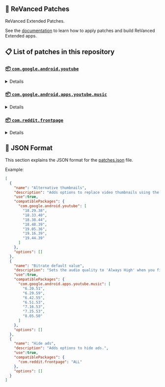 ## 🧩 ReVanced Patches

ReVanced Extended Patches. 

See the [documentation](https://github.com/inotia00/revanced-documentation#readme) to learn how to apply patches and build ReVanced Extended apps.

## 📋 List of patches in this repository

### [📦 `com.google.android.youtube`](https://play.google.com/store/apps/details?id=com.google.android.youtube)
<details>

| 💊 Patch | 📜 Description | 🏹 Target Version |
|:--------:|:--------------:|:-----------------:|
| `Alternative thumbnails` | Adds options to replace video thumbnails using the DeArrow API or image captures from the video. | 18.29.38 ~ 19.44.39 |
| `Ambient mode control` | Adds options to disable Ambient mode and to bypass Ambient mode restrictions. | 18.29.38 ~ 19.44.39 |
| `Bypass URL redirects` | Adds an option to bypass URL redirects and open the original URL directly. | 18.29.38 ~ 19.44.39 |
| `Bypass image region restrictions` | Adds an option to use a different host for static images, so that images blocked in some countries can be received. | 18.29.38 ~ 19.44.39 |
| `Change layout` | Adds an option to change the dp in order to use a tablet or phone layout. | 18.29.38 ~ 19.44.39 |
| `Change live ring click action` | Adds an option to open the channel instead of the live stream when clicking on the live ring. | 18.29.38 ~ 19.44.39 |
| `Change player flyout menu toggles` | Adds an option to use text toggles instead of switch toggles within the additional settings menu. | 18.29.38 ~ 19.44.39 |
| `Change share sheet` | Adds an option to change the in-app share sheet to the system share sheet. | 18.29.38 ~ 19.44.39 |
| `Change start page` | Adds an option to set which page the app opens in instead of the homepage. | 18.29.38 ~ 19.44.39 |
| `Custom Shorts action buttons` | Changes, at compile time, the icon of the action buttons of the Shorts player. | 18.29.38 ~ 19.44.39 |
| `Custom branding icon for YouTube` | Changes the YouTube app icon to the icon specified in patch options. | 18.29.38 ~ 19.44.39 |
| `Custom branding name for YouTube` | Changes the YouTube app name to the name specified in patch options. | 18.29.38 ~ 19.44.39 |
| `Custom double tap length` | Adds Double-tap to seek values that are specified in patch options. | 18.29.38 ~ 19.44.39 |
| `Custom header for YouTube` | Applies a custom header in the top left corner within the app. | 18.29.38 ~ 19.44.39 |
| `Description components` | Adds options to hide and disable description components. | 18.29.38 ~ 19.44.39 |
| `Disable QUIC protocol` | Adds an option to disable CronetEngine's QUIC protocol. | 18.29.38 ~ 19.44.39 |
| `Disable forced auto audio tracks` | Adds an option to disable audio tracks from being automatically enabled. | 18.29.38 ~ 19.44.39 |
| `Disable forced auto captions` | Adds an option to disable captions from being automatically enabled. | 18.29.38 ~ 19.44.39 |
| `Disable haptic feedback` | Adds options to disable haptic feedback when swiping in the video player. | 18.29.38 ~ 19.44.39 |
| `Disable resuming Shorts on startup` | Adds an option to disable the Shorts player from resuming on app startup when Shorts were last being watched. | 18.29.38 ~ 19.44.39 |
| `Disable splash animation` | Adds an option to disable the splash animation on app startup. | 18.29.38 ~ 19.44.39 |
| `Enable OPUS codec` | Adds an option to enable the OPUS audio codec if the player response includes it. | 18.29.38 ~ 19.44.39 |
| `Enable debug logging` | Adds an option to enable debug logging. | 18.29.38 ~ 19.44.39 |
| `Enable gradient loading screen` | Adds an option to enable the gradient loading screen. | 18.29.38 ~ 19.44.39 |
| `Force hide player buttons background` | Removes, at compile time, the dark background surrounding the video player controls. | 18.29.38 ~ 19.44.39 |
| `Fullscreen components` | Adds options to hide or change components related to fullscreen. | 18.29.38 ~ 19.44.39 |
| `GmsCore support` | Allows patched Google apps to run without root and under a different package name by using GmsCore instead of Google Play Services. | 18.29.38 ~ 19.44.39 |
| `Hide Shorts dimming` | Removes, at compile time, the dimming effect at the top and bottom of Shorts videos. | 18.29.38 ~ 19.44.39 |
| `Hide accessibility controls dialog` | Removes, at compile time, accessibility controls dialog 'Turn on accessibility controls for the video player?'. | 18.29.38 ~ 19.44.39 |
| `Hide action buttons` | Adds options to hide action buttons under videos. | 18.29.38 ~ 19.44.39 |
| `Hide ads` | Adds options to hide ads. | 18.29.38 ~ 19.44.39 |
| `Hide comments components` | Adds options to hide components related to comments. | 18.29.38 ~ 19.44.39 |
| `Hide feed components` | Adds options to hide components related to feeds. | 18.29.38 ~ 19.44.39 |
| `Hide feed flyout menu` | Adds the ability to hide feed flyout menu components using a custom filter. | 18.29.38 ~ 19.44.39 |
| `Hide layout components` | Adds options to hide general layout components. | 18.29.38 ~ 19.44.39 |
| `Hide player buttons` | Adds options to hide buttons in the video player. | 18.29.38 ~ 19.44.39 |
| `Hide player flyout menu` | Adds options to hide player flyout menu components. | 18.29.38 ~ 19.44.39 |
| `Hide shortcuts` | Remove, at compile time, the app shortcuts that appears when the app icon is long pressed. | 18.29.38 ~ 19.44.39 |
| `Hook YouTube Music actions` | Adds support for opening music in RVX Music using the in-app YouTube Music button. | 18.29.38 ~ 19.44.39 |
| `Hook download actions` | Adds support to download videos with an external downloader app using the in-app download button. | 18.29.38 ~ 19.44.39 |
| `MaterialYou` | Applies the MaterialYou theme for Android 12+ devices. | 18.29.38 ~ 19.44.39 |
| `Miniplayer` | Adds options to change the in-app minimized player, and if patching target 19.16+ adds options to use modern miniplayers. | 18.29.38 ~ 19.44.39 |
| `Navigation bar components` | Adds options to hide or change components related to the navigation bar. | 18.29.38 ~ 19.44.39 |
| `Open links externally` | Adds an option to always open links in your browser instead of the in-app browser. | 18.29.38 ~ 19.44.39 |
| `Overlay buttons` | Adds options to display useful overlay buttons in the video player. | 18.29.38 ~ 19.44.39 |
| `Player components` | Adds options to hide or change components related to the video player. | 18.29.38 ~ 19.44.39 |
| `Remove background playback restrictions` | Removes restrictions on background playback, including for music and kids videos. | 18.29.38 ~ 19.44.39 |
| `Remove viewer discretion dialog` | Adds an option to remove the dialog that appears when opening a video that has been age-restricted by accepting it automatically. This does not bypass the age restriction. | 18.29.38 ~ 19.44.39 |
| `Return YouTube Dislike` | Adds an option to show the dislike count of videos using the Return YouTube Dislike API. | 18.29.38 ~ 19.44.39 |
| `Return YouTube Username` | Adds an option to replace YouTube handles with usernames in comments using YouTube Data API v3. | 18.29.38 ~ 19.44.39 |
| `Sanitize sharing links` | Adds an option to sanitize sharing links by removing tracking query parameters. | 18.29.38 ~ 19.44.39 |
| `Seekbar components` | Adds options to hide or change components related to the seekbar. | 18.29.38 ~ 19.44.39 |
| `Settings for YouTube` | Applies mandatory patches to implement ReVanced Extended settings into the application. | 18.29.38 ~ 19.44.39 |
| `Shorts components` | Adds options to hide or change components related to YouTube Shorts. | 18.29.38 ~ 19.44.39 |
| `Snack bar components` | Adds options to hide or change components related to the snack bar. | 18.29.38 ~ 19.44.39 |
| `SponsorBlock` | Adds options to enable and configure SponsorBlock, which can skip undesired video segments, such as sponsored content. | 18.29.38 ~ 19.44.39 |
| `Spoof app version` | Adds options to spoof the YouTube client version. This can be used to restore old UI elements and features. | 18.29.38 ~ 19.44.39 |
| `Spoof streaming data` | Adds options to spoof the streaming data to allow playback. | 18.29.38 ~ 19.44.39 |
| `Swipe controls` | Adds options for controlling volume and brightness with swiping, and whether to enter fullscreen when swiping down below the player. | 18.29.38 ~ 19.44.39 |
| `Theme` | Changes the app's themes to the values specified in patch options. | 18.29.38 ~ 19.44.39 |
| `Toolbar components` | Adds options to hide or change components located on the toolbar, such as the search bar, header, and toolbar buttons. | 18.29.38 ~ 19.44.39 |
| `Translations for YouTube` | Add translations or remove string resources. | 18.29.38 ~ 19.44.39 |
| `Video playback` | Adds options to customize settings related to video playback, such as default video quality and playback speed. | 18.29.38 ~ 19.44.39 |
| `Visual preferences icons for YouTube` | Adds icons to specific preferences in the settings. | 18.29.38 ~ 19.44.39 |
| `Watch history` | Adds an option to change the domain of the watch history or check its status. | 18.29.38 ~ 19.44.39 |
</details>

### [📦 `com.google.android.apps.youtube.music`](https://play.google.com/store/apps/details?id=com.google.android.apps.youtube.music)
<details>

| 💊 Patch | 📜 Description | 🏹 Target Version |
|:--------:|:--------------:|:-----------------:|
| `Bitrate default value` | Sets the audio quality to 'Always High' when you first install the app. | 6.20.51 ~ 8.05.50 |
| `Bypass image region restrictions` | Adds an option to use a different host for static images, so that images blocked in some countries can be received. | 6.20.51 ~ 8.05.50 |
| `Certificate spoof` | Enables YouTube Music to work with Android Auto by spoofing the YouTube Music certificate. | 6.20.51 ~ 8.05.50 |
| `Change share sheet` | Adds an option to change the in-app share sheet to the system share sheet. | 6.20.51 ~ 8.05.50 |
| `Change start page` | Adds an option to set which page the app opens in instead of the homepage. | 6.20.51 ~ 8.05.50 |
| `Custom branding icon for YouTube Music` | Changes the YouTube Music app icon to the icon specified in patch options. | 6.20.51 ~ 8.05.50 |
| `Custom branding name for YouTube Music` | Changes the YouTube Music app name to the name specified in patch options. | 6.20.51 ~ 8.05.50 |
| `Custom header for YouTube Music` | Applies a custom header in the top left corner within the app. | 6.20.51 ~ 8.05.50 |
| `Dark theme` | Changes the app's dark theme to the values specified in patch options. | 6.20.51 ~ 8.05.50 |
| `Disable Cairo splash animation` | Adds an option to disable Cairo splash animation. | 7.06.54 ~ 8.02.53 |
| `Disable DRC audio` | Adds an option to disable DRC (Dynamic Range Compression) audio. | 6.20.51 ~ 8.05.50 |
| `Disable dislike redirection` | Adds an option to disable redirection to the next track when clicking the Dislike button. | 6.20.51 ~ 8.05.50 |
| `Disable forced auto captions` | Adds an option to disable captions from being automatically enabled. | 6.20.51 ~ 8.05.50 |
| `Disable music video in album` | Adds option to redirect music videos from albums for non-premium users. | 6.20.51 ~ 8.05.50 |
| `Enable OPUS codec` | Adds an option to enable the OPUS audio codec if the player response includes it. | 6.20.51 ~ 8.05.50 |
| `Enable debug logging` | Adds an option to enable debug logging. | 6.20.51 ~ 8.05.50 |
| `Enable landscape mode` | Adds an option to enable landscape mode when rotating the screen on phones. | 6.20.51 ~ 8.05.50 |
| `Flyout menu components` | Adds options to hide or change flyout menu components. | 6.20.51 ~ 8.05.50 |
| `GmsCore support` | Allows patched Google apps to run without root and under a different package name by using GmsCore instead of Google Play Services. | 6.20.51 ~ 8.05.50 |
| `Hide account components` | Adds options to hide components related to the account menu. | 6.20.51 ~ 8.05.50 |
| `Hide action bar components` | Adds options to hide action bar components and replace the offline download button with an external download button. | 6.20.51 ~ 8.05.50 |
| `Hide ads` | Adds options to hide ads. | 6.20.51 ~ 8.05.50 |
| `Hide layout components` | Adds options to hide general layout components. | 6.20.51 ~ 8.05.50 |
| `Hide overlay filter` | Removes, at compile time, the dark overlay that appears when player flyout menus are open. | 6.20.51 ~ 8.05.50 |
| `Hide player overlay filter` | Removes, at compile time, the dark overlay that appears when single-tapping in the player. | 6.20.51 ~ 8.05.50 |
| `Navigation bar components` | Adds options to hide or change components related to the navigation bar. | 6.20.51 ~ 8.05.50 |
| `Player components` | Adds options to hide or change components related to the player. | 6.20.51 ~ 8.05.50 |
| `Remove background playback restrictions` | Removes restrictions on background playback, including for kids videos. | 6.20.51 ~ 8.05.50 |
| `Remove viewer discretion dialog` | Adds an option to remove the dialog that appears when opening a video that has been age-restricted by accepting it automatically. This does not bypass the age restriction. | 6.20.51 ~ 8.05.50 |
| `Restore old style library shelf` | Adds an option to return the Library tab to the old style. | 6.20.51 ~ 8.05.50 |
| `Return YouTube Dislike` | Adds an option to show the dislike count of songs using the Return YouTube Dislike API. | 6.20.51 ~ 8.05.50 |
| `Return YouTube Username` | Adds an option to replace YouTube handles with usernames in comments using YouTube Data API v3. | 6.20.51 ~ 8.05.50 |
| `Sanitize sharing links` | Adds an option to sanitize sharing links by removing tracking query parameters. | 6.20.51 ~ 8.05.50 |
| `Settings for YouTube Music` | Applies mandatory patches to implement ReVanced Extended settings into the application. | 6.20.51 ~ 8.05.50 |
| `SponsorBlock` | Adds options to enable and configure SponsorBlock, which can skip undesired video segments, such as non-music sections. | 6.20.51 ~ 8.05.50 |
| `Spoof app version` | Adds options to spoof the YouTube Music client version. This can be used to restore old UI elements and features. | 6.51.53 ~ 7.16.53 |
| `Spoof client` | Adds options to spoof the client to allow playback. | 6.20.51 ~ 8.05.50 |
| `Translations for YouTube Music` | Add translations or remove string resources. | 6.20.51 ~ 8.05.50 |
| `Video playback` | Adds options to customize settings related to video playback, such as default video quality and playback speed. | 6.20.51 ~ 8.05.50 |
| `Visual preferences icons for YouTube Music` | Adds icons to specific preferences in the settings. | 6.20.51 ~ 8.05.50 |
| `Watch history` | Adds an option to change the domain of the watch history or check its status. | 6.20.51 ~ 8.05.50 |
</details>

### [📦 `com.reddit.frontpage`](https://play.google.com/store/apps/details?id=com.reddit.frontpage)
<details>

| 💊 Patch | 📜 Description | 🏹 Target Version |
|:--------:|:--------------:|:-----------------:|
| `Change package name` | Changes the package name for Reddit to the name specified in patch options. | ALL |
| `Custom branding name for Reddit` | Changes the Reddit app name to the name specified in patch options. | ALL |
| `Disable screenshot popup` | Adds an option to disable the popup that appears when taking a screenshot. | ALL |
| `Hide Recently Visited shelf` | Adds an option to hide the Recently Visited shelf in the sidebar. | ALL |
| `Hide ads` | Adds options to hide ads. | ALL |
| `Hide navigation buttons` | Adds options to hide buttons in the navigation bar. | ALL |
| `Hide recommended communities shelf` | Adds an option to hide the recommended communities shelves in subreddits. | ALL |
| `Open links directly` | Adds an option to skip over redirection URLs in external links. | ALL |
| `Open links externally` | Adds an option to always open links in your browser instead of in the in-app-browser. | ALL |
| `Premium icon` | Unlocks premium app icons. | ALL |
| `Remove subreddit dialog` | Adds options to remove the NSFW community warning and notifications suggestion dialogs by dismissing them automatically. | ALL |
| `Sanitize sharing links` | Adds an option to sanitize sharing links by removing tracking query parameters. | ALL |
| `Settings for Reddit` | Applies mandatory patches to implement ReVanced Extended settings into the application. | ALL |
</details>



## 📝 JSON Format

This section explains the JSON format for the [patches.json](patches.json) file.

Example:

```json
[
  {
    "name": "Alternative thumbnails",
    "description": "Adds options to replace video thumbnails using the DeArrow API or image captures from the video.",
    "use":true,
    "compatiblePackages": {
      "com.google.android.youtube": [
        "18.29.38",
        "18.33.40",
        "18.38.44",
        "18.48.39",
        "19.05.36",
        "19.16.39",
        "19.44.39"
      ]
    },
    "options": []
  },
  {
    "name": "Bitrate default value",
    "description": "Sets the audio quality to 'Always High' when you first install the app.",
    "use":true,
    "compatiblePackages": {
      "com.google.android.apps.youtube.music": [
        "6.20.51",
        "6.29.59",
        "6.42.55",
        "6.51.53",
        "7.16.53",
        "7.25.53",
        "8.05.50"
      ]
    },
    "options": []
  },
  {
    "name": "Hide ads",
    "description": "Adds options to hide ads.",
    "use":true,
    "compatiblePackages": {
      "com.reddit.frontpage": "ALL"
    },
    "options": []
  }
]
```